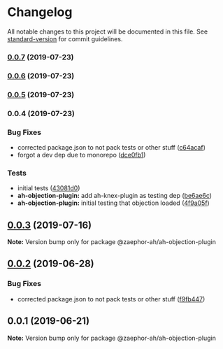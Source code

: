 # Changelog

All notable changes to this project will be documented in this file. See [standard-version](https://github.com/conventional-changelog/standard-version) for commit guidelines.

### [0.0.7](https://github.com/Zaephor/ah-plugins/compare/v0.0.6...v0.0.7) (2019-07-23)



### [0.0.6](https://github.com/Zaephor/ah-plugins/compare/v0.0.5...v0.0.6) (2019-07-23)



### [0.0.5](https://github.com/Zaephor/ah-plugins/compare/v0.0.4...v0.0.5) (2019-07-23)



### 0.0.4 (2019-07-23)


### Bug Fixes

* corrected package.json to not pack tests or other stuff ([c64acaf](https://github.com/Zaephor/ah-plugins/commit/c64acaf))
* forgot a dev dep due to monorepo ([dce0fb1](https://github.com/Zaephor/ah-plugins/commit/dce0fb1))


### Tests

* initial tests ([43081d0](https://github.com/Zaephor/ah-plugins/commit/43081d0))
* **ah-objection-plugin:** add ah-knex-plugin as testing dep ([be6ae6c](https://github.com/Zaephor/ah-plugins/commit/be6ae6c))
* **ah-objection-plugin:** initial testing that objection loaded ([4f9a05f](https://github.com/Zaephor/ah-plugins/commit/4f9a05f))



## [0.0.3](https://github.com/Zaephor/ah-plugins/compare/@zaephor-ah/ah-objection-plugin@0.0.2...@zaephor-ah/ah-objection-plugin@0.0.3) (2019-07-16)

**Note:** Version bump only for package @zaephor-ah/ah-objection-plugin





## [0.0.2](https://github.com/Zaephor/ah-plugins/compare/@zaephor-ah/ah-objection-plugin@0.0.1...@zaephor-ah/ah-objection-plugin@0.0.2) (2019-06-28)


### Bug Fixes

* corrected package.json to not pack tests or other stuff ([f9fb447](https://github.com/Zaephor/ah-plugins/commit/f9fb447))





## 0.0.1 (2019-06-21)

**Note:** Version bump only for package @zaephor-ah/ah-objection-plugin
